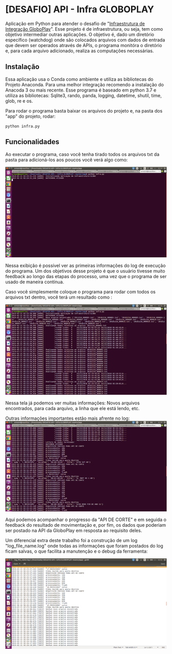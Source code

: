# [DESAFIO] API - Infra GLOBOPLAY 
Aplicação em Python para atender o desafio de "[Infraestrutura de Integração GloboPlay](https://github.com/Lucas-Armand/-DESAFIO-API---Infra-GLOBOPLAY-/blob/master/docs/DESAFIO%20DE%20INTEGRA%C3%87%C3%83O.pdf)". Esse projeto é de infraestrutura, ou seja, tem como objetivo intermediar outras aplicações. O objetivo é, dado um diretório específico (watchdog) onde são colocados arquivos com dados de entrada que devem ser operados através de APIs, o programa monitóra o diretório e, para cada arquivo adicionado, realiza as computações necessárias.

## Instalação

Essa aplicação usa o Conda como ambiente e utiliza as bibliotecas do Projeto Anaconda. Para uma melhor integração recomendo a instalação do Anacoda 3 ou mais recente. Esse programa é baseado em python 3.7 e utiliza as bibliotecas: Sqlite3, rando, panda, logging, datetime, shutil, time, glob, re e os.

Para rodar o programa basta baixar os arquivos do projeto e, na pasta dos "app" do projeto, rodar: 

```
python infra.py
```

## Funcionalidades
Ao executar o programa, caso você tenha tirado todos os arquivos txt da pasta para adicioná-los aos poucos você verá algo como:

![Tela inicial](https://github.com/Lucas-Armand/-DESAFIO-API---Infra-GLOBOPLAY-/blob/master/docs/imgs/Screenshot%20from%202019-02-21%2002-24-40.png)

Nessa exibição é possível ver as primeiras informações do log de execução do programa. Um dos objetivos desse projeto é que o usuário tivesse muito feedback ao longo das etapas do processo, uma vez que o programa de ser usado de maneira contínua.

Caso você simplesmente coloque o programa para rodar com todos os arquivos txt dentro, você terá um resultado como :

![Tela segunda](https://github.com/Lucas-Armand/-DESAFIO-API---Infra-GLOBOPLAY-/blob/master/docs/imgs/Screenshot%20from%202019-02-21%2002-26-31.png)

Nessa tela já podemos ver muitas informações: Novos arquivos encontrados, para cada arquivo, a linha que ele está lendo, etc.

Outras informações importantes estão mais afrente no log:
![Tela terceira](https://github.com/Lucas-Armand/-DESAFIO-API---Infra-GLOBOPLAY-/blob/master/docs/imgs/Screenshot%20from%202019-02-21%2002-26-59.png)

Aqui podemos acompanhar o progresso da "API DE CORTE" e em seguida o feedback do resultado de movimentação e, por fim, os dados que poderiam ser postado na API da GloboPlay em resposta ao requisito deles.

Um diferencial extra deste trabalho foi a construção de um log "log_file_name.log" onde todas as informações que foram postados do log ficam salvas, o que facilita a manutenção e o debug da ferramenta:

![log](https://github.com/Lucas-Armand/-DESAFIO-API---Infra-GLOBOPLAY-/blob/master/docs/imgs/Screenshot%20from%202019-02-21%2002-42-43.png)
